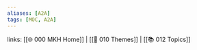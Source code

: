 ```yaml
---
aliases: [A2A]
tags: [MOC, A2A]
---
```

links: [[🌐 000 MKH Home]] | [[📖 010 Themes]] | [[📚 012 Topics]]

